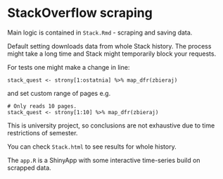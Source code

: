 # StackOverflow scraping

Main logic is contained in `Stack.Rmd` - scraping and saving data.

Default setting downloads data from whole Stack history.
The process might take a long time and Stack might temporarily block your requests.

For tests one might make a change in line:
```
stack_quest <- strony[1:ostatnia] %>% map_dfr(zbieraj)
```
and set custom range of pages e.g.
```
# Only reads 10 pages.
stack_quest <- strony[1:10] %>% map_dfr(zbieraj)
```

This is university project, so conclusions are not exhaustive due to time restrictions of semester.

You can check `Stack.html` to see results for whole history.

The `app.R` is a ShinyApp with some interactive time-series build on scrapped data.